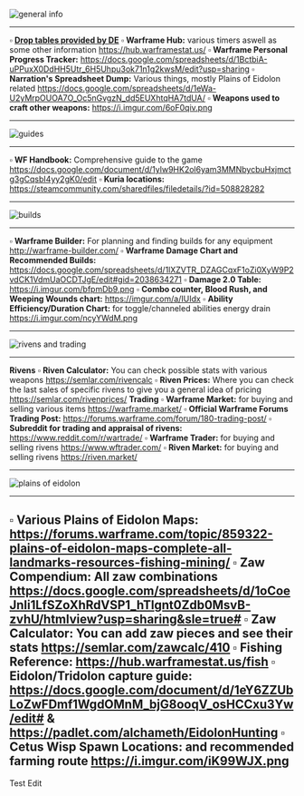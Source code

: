 ![general info](https://cdn.discordapp.com/attachments/233162398389764097/431090645050851328/general_info.png)

---

:white_small_square: **[Drop tables provided by DE](https://n8k6e2y6.ssl.hwcdn.net/repos/hnfvc0o3jnfvc873njb03enrf56.html)**
:white_small_square: **Warframe Hub:** various timers aswell as some other information https://hub.warframestat.us/
:white_small_square: **Warframe Personal Progress Tracker:** https://docs.google.com/spreadsheets/d/1BctbiA-uPPuxX0DdHH5Utr_6H5Uhpu3ok71n1g2kwsM/edit?usp=sharing
:white_small_square: **Narration's Spreadsheet Dump:** Various things, mostly Plains of Eidolon related https://docs.google.com/spreadsheets/d/1eWa-U2yMrpOUOA7O_Oc5nGvgzN_dd5EUXhtqHA7tdUA/
:white_small_square: **Weapons used to craft other weapons:** https://i.imgur.com/6oF0qiv.png

---

![guides](https://media.discordapp.net/attachments/233162398389764097/431091167975702548/guidesrsb.png)

---

:white_small_square: **WF Handbook:** Comprehensive guide to the game https://docs.google.com/document/d/1ylw9HK2ol6yam3MMNbycbuHxjmctg3gCqsbI4yy2gK0/edit
:white_small_square: **Kuria locations:** https://steamcommunity.com/sharedfiles/filedetails/?id=508828282

---

![builds](https://cdn.discordapp.com/attachments/233162398389764097/431091252138737664/buildsrsb.png)

---

:white_small_square: **Warframe Builder:** For planning and finding builds for any equipment http://warframe-builder.com/
:white_small_square: **Warframe Damage Chart and Recommended Builds:** https://docs.google.com/spreadsheets/d/1lXZVTR_DZAGCqxF1oZi0XyW9P2vdCK1VdmUaOCDTJgE/edit#gid=2038634271
:white_small_square: **Damage 2.0 Table:** https://i.imgur.com/bfpmDb9.png
:white_small_square: **Combo counter, Blood Rush, and Weeping Wounds chart:** https://imgur.com/a/IUIdx
:white_small_square: **Ability Efficiency/Duration Chart:** for toggle/channeled abilities energy drain https://i.imgur.com/ncyYWdM.png

---

![rivens and trading](https://cdn.discordapp.com/attachments/233162398389764097/431091333839716355/rivensandtrading.png)

---

__Rivens__
:white_small_square: **Riven Calculator:** You can check possible stats with various weapons https://semlar.com/rivencalc
:white_small_square: **Riven Prices:** Where you can check the last sales of specific rivens to give you a general idea of pricing https://semlar.com/rivenprices/
__Trading__
:white_small_square: **Warframe Market:** for buying and selling various items https://warframe.market/
:white_small_square: **Official Warframe Forums Trading Post:** https://forums.warframe.com/forum/180-trading-post/
:white_small_square: **Subreddit for trading and appraisal of rivens:** https://www.reddit.com/r/wartrade/
:white_small_square: **Warframe Trader:** for buying and selling rivens https://www.wftrader.com/
:white_small_square: **Riven Market:** for buying and selling rivens https://riven.market/

---

![plains of eidolon](https://cdn.discordapp.com/attachments/233162398389764097/431091403502911489/plainsofeidolonrsb.png)

---

:white_small_square: **Various Plains of Eidolon Maps:** https://forums.warframe.com/topic/859322-plains-of-eidolon-maps-complete-all-landmarks-resources-fishing-mining/
:white_small_square: **Zaw Compendium:** All zaw combinations https://docs.google.com/spreadsheets/d/1oCoeJnIi1LfSZoXhRdVSP1_hTlgnt0Zdb0MsvB-zvhU/htmlview?usp=sharing&sle=true#
:white_small_square: **Zaw Calculator:** You can add zaw pieces and see their stats https://semlar.com/zawcalc/410
:white_small_square: **Fishing Reference:** https://hub.warframestat.us/fish
:white_small_square: **Eidolon/Tridolon capture guide:** https://docs.google.com/document/d/1eY6ZZUbLoZwFDmf1WgdOMnM_bjG8ooqV_osHCCxu3Yw/edit#
& https://padlet.com/alchameth/EidolonHunting 
:white_small_square: **Cetus Wisp Spawn Locations:** and recommended farming route https://i.imgur.com/iK99WJX.png
---
Test Edit
